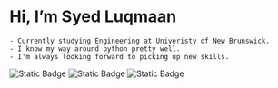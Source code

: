# Hi, I’m Syed Luqmaan
```
- Currently studying Engineering at Univeristy of New Brunswick.
- I know my way around python pretty well.
- I'm always looking forward to picking up new skills.
```
![Static Badge](https://img.shields.io/badge/Python-F1F2EE?style=for-the-badge)
![Static Badge](https://img.shields.io/badge/Pandas-F1F2EE?style=for-the-badge)
![Static Badge](https://img.shields.io/badge/MatPlotLib-F1F2EE?style=for-the-badge)

